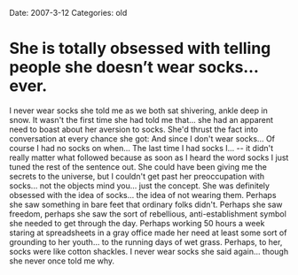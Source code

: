 Date: 2007-3-12
Categories: old

# She is totally obsessed with telling people she doesn’t wear socks… ever.

I never wear socks she told me as we both sat shivering, ankle deep in snow.  It wasn't the first time she had told me that... she had an apparent need to boast about her aversion to socks.  She'd thrust the fact into conversation at every chance she got: And since I don't wear socks... Of course I had no socks on when... The last time I had socks I... -- it didn't really matter what followed because as soon as I heard the word socks I just tuned the rest of the sentence out.  She could have been giving me the secrets to the universe, but I couldn't get past her preoccupation with socks... not the objects mind you... just the concept. She was definitely obsessed with the idea of socks... the idea of not wearing them.  Perhaps she saw something in bare feet that ordinary folks didn't.  Perhaps she saw freedom, perhaps she saw the sort of rebellious, anti-establishment symbol she needed to get through the day.  Perhaps working 50 hours a week staring at spreadsheets in a gray office made her need at least some sort of grounding to her youth... to the running days of wet grass.  Perhaps, to her, socks were like cotton shackles.  I never wear socks she said again... though she never once told me why.
